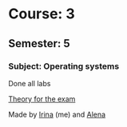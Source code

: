 # Course: 3

## Semester: 5

### Subject: Operating systems

Done all labs

[Theory for the exam](https://docs.google.com/document/d/1GZmNA96V2xYDTW69pKxmPkUHth-sB8TTy1Xvv9SN9zM/edit)

Made by [Irina](https://github.com/kpirap18) (me) and [Alena](https://github.com/alena-zayts)
